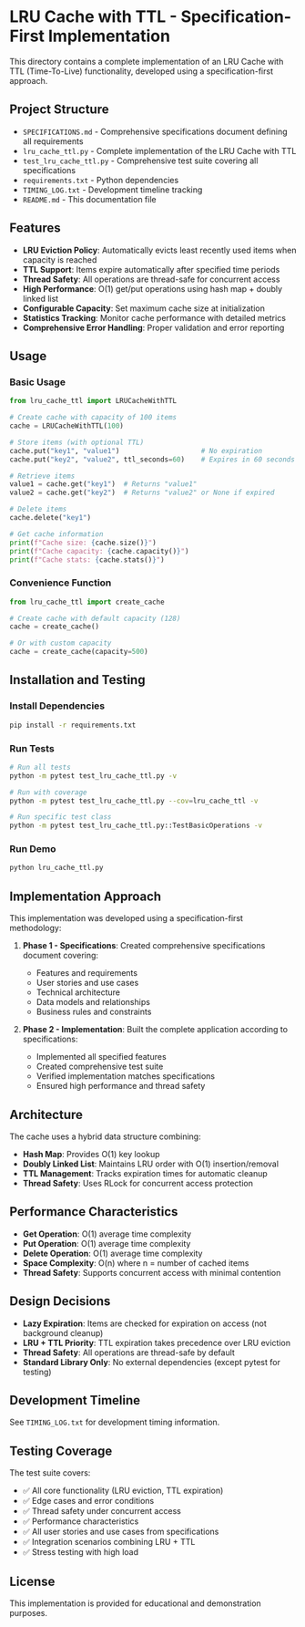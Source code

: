 # LRU Cache with TTL - Specification-First Implementation

This directory contains a complete implementation of an LRU Cache with TTL (Time-To-Live) functionality, developed using a specification-first approach.

## Project Structure

- `SPECIFICATIONS.md` - Comprehensive specifications document defining all requirements
- `lru_cache_ttl.py` - Complete implementation of the LRU Cache with TTL
- `test_lru_cache_ttl.py` - Comprehensive test suite covering all specifications
- `requirements.txt` - Python dependencies
- `TIMING_LOG.txt` - Development timeline tracking
- `README.md` - This documentation file

## Features

- **LRU Eviction Policy**: Automatically evicts least recently used items when capacity is reached
- **TTL Support**: Items expire automatically after specified time periods
- **Thread Safety**: All operations are thread-safe for concurrent access
- **High Performance**: O(1) get/put operations using hash map + doubly linked list
- **Configurable Capacity**: Set maximum cache size at initialization
- **Statistics Tracking**: Monitor cache performance with detailed metrics
- **Comprehensive Error Handling**: Proper validation and error reporting

## Usage

### Basic Usage

```python
from lru_cache_ttl import LRUCacheWithTTL

# Create cache with capacity of 100 items
cache = LRUCacheWithTTL(100)

# Store items (with optional TTL)
cache.put("key1", "value1")                    # No expiration
cache.put("key2", "value2", ttl_seconds=60)    # Expires in 60 seconds

# Retrieve items
value1 = cache.get("key1")  # Returns "value1"
value2 = cache.get("key2")  # Returns "value2" or None if expired

# Delete items
cache.delete("key1")

# Get cache information
print(f"Cache size: {cache.size()}")
print(f"Cache capacity: {cache.capacity()}")
print(f"Cache stats: {cache.stats()}")
```

### Convenience Function

```python
from lru_cache_ttl import create_cache

# Create cache with default capacity (128)
cache = create_cache()

# Or with custom capacity
cache = create_cache(capacity=500)
```

## Installation and Testing

### Install Dependencies

```bash
pip install -r requirements.txt
```

### Run Tests

```bash
# Run all tests
python -m pytest test_lru_cache_ttl.py -v

# Run with coverage
python -m pytest test_lru_cache_ttl.py --cov=lru_cache_ttl -v

# Run specific test class
python -m pytest test_lru_cache_ttl.py::TestBasicOperations -v
```

### Run Demo

```bash
python lru_cache_ttl.py
```

## Implementation Approach

This implementation was developed using a specification-first methodology:

1. **Phase 1 - Specifications**: Created comprehensive specifications document covering:
   - Features and requirements
   - User stories and use cases
   - Technical architecture
   - Data models and relationships
   - Business rules and constraints

2. **Phase 2 - Implementation**: Built the complete application according to specifications:
   - Implemented all specified features
   - Created comprehensive test suite
   - Verified implementation matches specifications
   - Ensured high performance and thread safety

## Architecture

The cache uses a hybrid data structure combining:

- **Hash Map**: Provides O(1) key lookup
- **Doubly Linked List**: Maintains LRU order with O(1) insertion/removal
- **TTL Management**: Tracks expiration times for automatic cleanup
- **Thread Safety**: Uses RLock for concurrent access protection

## Performance Characteristics

- **Get Operation**: O(1) average time complexity
- **Put Operation**: O(1) average time complexity
- **Delete Operation**: O(1) average time complexity
- **Space Complexity**: O(n) where n = number of cached items
- **Thread Safety**: Supports concurrent access with minimal contention

## Design Decisions

- **Lazy Expiration**: Items are checked for expiration on access (not background cleanup)
- **LRU + TTL Priority**: TTL expiration takes precedence over LRU eviction
- **Thread Safety**: All operations are thread-safe by default
- **Standard Library Only**: No external dependencies (except pytest for testing)

## Development Timeline

See `TIMING_LOG.txt` for development timing information.

## Testing Coverage

The test suite covers:

- ✅ All core functionality (LRU eviction, TTL expiration)
- ✅ Edge cases and error conditions
- ✅ Thread safety under concurrent access
- ✅ Performance characteristics
- ✅ All user stories and use cases from specifications
- ✅ Integration scenarios combining LRU + TTL
- ✅ Stress testing with high load

## License

This implementation is provided for educational and demonstration purposes.